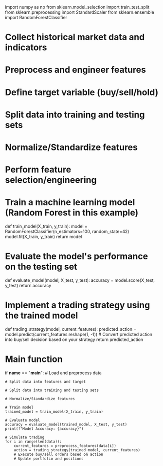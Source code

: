 import numpy as np
from sklearn.model_selection import train_test_split
from sklearn.preprocessing import StandardScaler
from sklearn.ensemble import RandomForestClassifier

# Collect historical market data and indicators
# Preprocess and engineer features
# Define target variable (buy/sell/hold)

# Split data into training and testing sets
# Normalize/Standardize features
# Perform feature selection/engineering

# Train a machine learning model (Random Forest in this example)
def train_model(X_train, y_train):
    model = RandomForestClassifier(n_estimators=100, random_state=42)
    model.fit(X_train, y_train)
    return model

# Evaluate the model's performance on the testing set
def evaluate_model(model, X_test, y_test):
    accuracy = model.score(X_test, y_test)
    return accuracy

# Implement a trading strategy using the trained model
def trading_strategy(model, current_features):
    predicted_action = model.predict(current_features.reshape(1, -1))
    # Convert predicted action into buy/sell decision based on your strategy
    return predicted_action

# Main function
if __name__ == "__main__":
    # Load and preprocess data
    
    # Split data into features and target
    
    # Split data into training and testing sets
    
    # Normalize/Standardize features
    
    # Train model
    trained_model = train_model(X_train, y_train)
    
    # Evaluate model
    accuracy = evaluate_model(trained_model, X_test, y_test)
    print(f"Model Accuracy: {accuracy}")
    
    # Simulate trading
    for i in range(len(data)):
        current_features = preprocess_features(data[i])
        action = trading_strategy(trained_model, current_features)
        # Execute buy/sell orders based on action
        # Update portfolio and positions

